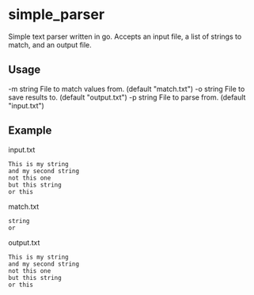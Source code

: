 simple_parser
=============

Simple text parser written in go. Accepts an input file, a list of strings to match, and an output file. 

Usage
-----
-m string File to match values from. (default "match.txt")
-o string File to save results to. (default "output.txt")
-p string File to parse from. (default "input.txt")


Example
-------
input.txt
``` 
This is my string
and my second string
not this one
but this string
or this
```

match.txt
```
string
or
```

output.txt
```
This is my string
and my second string
not this one
but this string
or this
````